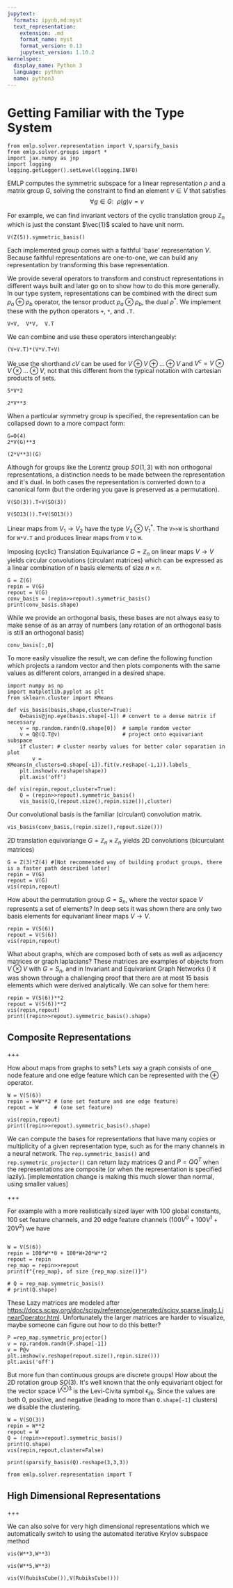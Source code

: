 ```yaml
---
jupytext:
  formats: ipynb,md:myst
  text_representation:
    extension: .md
    format_name: myst
    format_version: 0.13
    jupytext_version: 1.10.2
kernelspec:
  display_name: Python 3
  language: python
  name: python3
---
```


# Getting Familiar with the Type System

```{code-cell} ipython3
from emlp.solver.representation import V,sparsify_basis
from emlp.solver.groups import *
import jax.numpy as jnp
import logging
logging.getLogger().setLevel(logging.INFO)
```

EMLP computes the symmetric subspace for a linear representation $\rho$ and a matrix group $G$, solving the constraint to find an element $v\in V$ that satisfies$$\forall g\in G: \ \ \rho(g)v=v$$

For example, we can find invariant vectors of the cyclic translation group $\mathbb{Z}_n$ which is just the constant $\vec{1}$ scaled to have unit norm. 

```{code-cell} ipython3
V(Z(5)).symmetric_basis()
```

Each implemented group comes with a faithful 'base' representation $V$. Because faithful representations are one-to-one, we can build any representation by transforming this base representation.

We provide several operators to transform and construct representations in different ways built and later go on to show how to do this more generally. In our type system, representations can be combined with the direct sum $\rho_a \oplus\rho_b$ operator, the tensor product $\rho_a\otimes\rho_b$, the dual $\rho^*$. We implement these with the python operators `+`, `*`, and `.T`.

```{code-cell} ipython3
V+V,  V*V,  V.T
```

We can combine and use these operators interchangeably:

```{code-cell} ipython3
(V+V.T)*(V*V.T+V)
```

We use the shorthand $cV$ can be used for $V\oplus V\oplus...\oplus V$ and $V^c = V\otimes V\otimes...\otimes V$, not that this different from the typical notation with cartesian products of sets.

```{code-cell} ipython3
5*V*2

2*V**3
```

When a particular symmetry group is specified, the representation can be collapsed down to a more compact form:

```{code-cell} ipython3
G=O(4)
2*V(G)**3
```

```{code-cell} ipython3
(2*V**3)(G)
```

Although for groups like the Lorentz group $SO(1,3)$ with non orthogonal representations, a distinction needs to be made between the representation and it's dual. In both cases the representation is converted down to a canonical form (but the ordering you gave is preserved as a permutation).

```{code-cell} ipython3
V(SO(3)).T+V(SO(3))

V(SO13()).T+V(SO13())
```

Linear maps from $V_1\rightarrow V_2$ have the type $V_2\otimes V_1^*$. The `V>>W` is shorthand for `W*V.T` and produces linear maps from `V` to `W`.

Imposing (cyclic) Translation Equivariance $G=\mathbb{Z}_n$ on linear maps $V\rightarrow V$ yields circular convolutions (circulant matrices) which can be expressed as a linear combination of $n$ basis elements of size $n\times n$.

```{code-cell} ipython3
G = Z(6)
repin = V(G)
repout = V(G)
conv_basis = (repin>>repout).symmetric_basis()
print(conv_basis.shape)
```

While we provide an orthogonal basis, these bases are not always easy to make sense of as an array of numbers (any rotation of an orthogonal basis is still an orthogonal basis)

```{code-cell} ipython3
conv_basis[:,0]
```

To more easily visualize the result, we can define the following function which projects a random vector and then plots components with the same values as different colors, arranged in a desired shape.

```{code-cell} ipython3
import numpy as np
import matplotlib.pyplot as plt
from sklearn.cluster import KMeans

def vis_basis(basis,shape,cluster=True):
    Q=basis@jnp.eye(basis.shape[-1]) # convert to a dense matrix if necessary
    v = np.random.randn(Q.shape[0])  # sample random vector
    v = Q@(Q.T@v)                    # project onto equivariant subspace
    if cluster: # cluster nearby values for better color separation in plot
        v = KMeans(n_clusters=Q.shape[-1]).fit(v.reshape(-1,1)).labels_
    plt.imshow(v.reshape(shape))
    plt.axis('off')

def vis(repin,repout,cluster=True):
    Q = (repin>>repout).symmetric_basis()
    vis_basis(Q,(repout.size(),repin.size()),cluster)
```

Our convolutional basis is the familiar (circulant) convolution matrix.

```{code-cell} ipython3
vis_basis(conv_basis,(repin.size(),repout.size()))
```

2D translation equivariange $G=\mathbb{Z}_n\times \mathbb{Z}_n$ yields 2D convolutions (bicurculant matrices)

```{code-cell} ipython3
G = Z(3)*Z(4) #[Not recommended way of building product groups, there is a faster path described later]
repin = V(G)
repout = V(G)
vis(repin,repout)
```

How about the permutation group $G=S_n$, where the vector space $V$ represents a set of elements? In deep sets it was shown there are only two basis elements for equivariant linear maps $V\rightarrow V$.

```{code-cell} ipython3
repin = V(S(6))
repout = V(S(6))
vis(repin,repout)
```

What about graphs, which are composed both of sets as well as adjacency matrices or graph laplacians? These matrices are examples of objects from $V\otimes V$ with $G=S_n$, and in Invariant and Equivariant Graph Networks () it was shown through a challenging proof that there are at most 15 basis elements which were derived analytically. We can solve for them here:

```{code-cell} ipython3
repin = V(S(6))**2
repout = V(S(6))**2
vis(repin,repout)
print((repin>>repout).symmetric_basis().shape)
```

## Composite Representations

+++

How about maps from graphs to sets? Lets say a graph consists of one node feature and one edge feature which can be represented with the $\oplus$ operator.

```{code-cell} ipython3
W = V(S(6))
repin = W+W**2 # (one set feature and one edge feature)
repout = W     # (one set feature)

vis(repin,repout)
print((repin>>repout).symmetric_basis().shape)
```

We can compute the bases for representations that have many copies or multiplicity of a given representation type, such as for the many channels in a neural network. The `rep.symmetric_basis()` and `rep.symmetric_projector()` can return lazy matrices $Q$ and $P=QQ^T$ when the representations are composite (or when the representation is specified lazily). [implementation change is making this much slower than normal, using smaller values]

+++

For example with a more realistically sized layer with 100 global constants, 100 set feature channels, and 20 edge feature channels ($100V^0+100V^1+20V^2$) we have

```{code-cell} ipython3

W = V(S(6))
repin = 100*W**0 + 100*W+20*W**2
repout = repin
rep_map = repin>>repout
print(f"{rep_map}, of size {rep_map.size()}")

# Q = rep_map.symmetric_basis()
# print(Q.shape)
```

These Lazy matrices are modeled after https://docs.scipy.org/doc/scipy/reference/generated/scipy.sparse.linalg.LinearOperator.html. Unfortunately the larger matrices are harder to visualize, maybe someone can figure out how to do this better?

```{code-cell} ipython3
P =rep_map.symmetric_projector()
v = np.random.randn(P.shape[-1])
v = P@v
plt.imshow(v.reshape(repout.size(),repin.size()))
plt.axis('off')
```

But more fun than continuous groups are discrete groups!
How about the $2$D rotation group $SO(3)$. It's well known that the only equivariant object for the vector space $V^{\otimes 3}$ is the Levi-Civita symbol $\epsilon_{ijk}$. Since the values are both $0$, positive, and negative (leading to more than `Q.shape[-1]` clusters) we disable the clustering.

```{code-cell} ipython3
W = V(SO(3))
repin = W**2
repout = W
Q = (repin>>repout).symmetric_basis()
print(Q.shape)
vis(repin,repout,cluster=False)

print(sparsify_basis(Q).reshape(3,3,3))
```

```{code-cell} ipython3
from emlp.solver.representation import T
```

## High Dimensional Representations

+++

We can also solve for very high dimensional representations which we automatically switch to using the automated iterative Krylov subspace method

```{code-cell} ipython3
vis(W**3,W**3)
```

```{code-cell} ipython3
vis(W**5,W**3)
```

```{code-cell} ipython3
vis(V(RubiksCube()),V(RubiksCube()))
```
